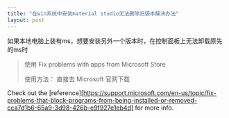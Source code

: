 ```yaml
---
title: "在win系统中安装material studio无法删除旧版本解决办法"
layout: post
---
```


如果本地电脑上装有ms，想要安装另外一个版本时，在控制面板上无法卸载原先的ms时

> 使用 Fix problems with apps from Microsoft Store
>
> 使用方法： 直接去 Microsoft 官网下载 


Check out the [reference][https://support.microsoft.com/en-us/topic/fix-problems-that-block-programs-from-being-installed-or-removed-cca7d1b6-65a9-3d98-426b-e9f927e1eb4d] for more info.

[reference]: https://support.microsoft.com/en-us/topic/fix-problems-that-block-programs-from-being-installed-or-removed-cca7d1b6-65a9-3d98-426b-e9f927e1eb4d
